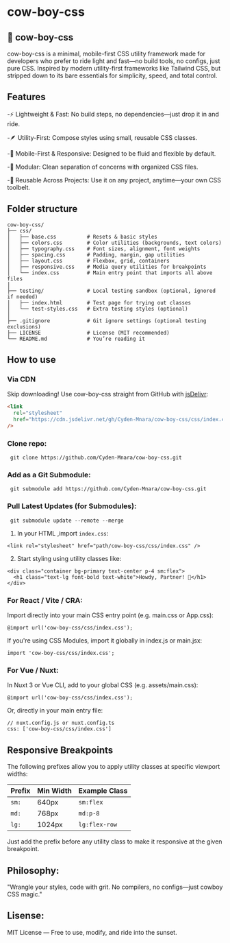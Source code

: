 # cow-boy-css

## 🐎 cow-boy-css

cow-boy-css is a minimal, mobile-first CSS utility framework made for developers who prefer to ride light and fast—no build tools, no configs, just pure CSS.
Inspired by modern utility-first frameworks like Tailwind CSS, but stripped down to its bare essentials for simplicity, speed, and total control.

## Features

-⚡ Lightweight & Fast: No build steps, no dependencies—just drop it in and ride.

-🪶 Utility-First: Compose styles using small, reusable CSS classes.

-📱 Mobile-First & Responsive: Designed to be fluid and flexible by default.

-📂 Modular: Clean separation of concerns with organized CSS files.

-💾 Reusable Across Projects: Use it on any project, anytime—your own CSS toolbelt.

## Folder structure

```
cow-boy-css/
├── css/
│   ├── base.css          # Resets & basic styles
│   ├── colors.css        # Color utilities (backgrounds, text colors)
│   ├── typography.css    # Font sizes, alignment, font weights
│   ├── spacing.css       # Padding, margin, gap utilities
│   ├── layout.css        # Flexbox, grid, containers
│   ├── responsive.css    # Media query utilities for breakpoints
│   └── index.css         # Main entry point that imports all above files
│
├── testing/              # Local testing sandbox (optional, ignored if needed)
│   ├── index.html        # Test page for trying out classes
│   └── test-styles.css   # Extra testing styles (optional)
│
├── .gitignore            # Git ignore settings (optional testing exclusions)
├── LICENSE               # License (MIT recommended)
└── README.md             # You’re reading it
```

## How to use

### Via CDN

Skip downloading! Use cow-boy-css straight from GitHub with [jsDelivr](https://www.jsdelivr.com/):

```html
<link
  rel="stylesheet"
  href="https://cdn.jsdelivr.net/gh/Cyden-Mnara/cow-boy-css/css/index.css"
/>
```

### Clone repo:

```
 git clone https://github.com/Cyden-Mnara/cow-boy-css.git

```

### Add as a Git Submodule:

```
 git submodule add https://github.com/Cyden-Mnara/cow-boy-css.git

```

### Pull Latest Updates (for Submodules):

```
 git submodule update --remote --merge

```

1. In your HTML ,import `index.css`:

```
<link rel="stylesheet" href="path/cow-boy-css/css/index.css" />

```

2. Start styling using utility classes like:

```
<div class="container bg-primary text-center p-4 sm:flex">
  <h1 class="text-lg font-bold text-white">Howdy, Partner! 🤠</h1>
</div>

```

### For React / Vite / CRA:

Import directly into your main CSS entry point (e.g. main.css or App.css):

```
@import url('cow-boy-css/css/index.css');

```

If you're using CSS Modules, import it globally in index.js or main.jsx:

```
import 'cow-boy-css/css/index.css';

```

### For Vue / Nuxt:

In Nuxt 3 or Vue CLI, add to your global CSS (e.g. assets/main.css):

```
@import url('cow-boy-css/css/index.css');

```

Or, directly in your main entry file:

```
// nuxt.config.js or nuxt.config.ts
css: ['cow-boy-css/css/index.css']

```

## Responsive Breakpoints

The following prefixes allow you to apply utility classes at specific viewport widths:

| Prefix | Min Width | Example Class |
| ------ | --------- | ------------- |
| `sm:`  | 640px     | `sm:flex`     |
| `md:`  | 768px     | `md:p-8`      |
| `lg:`  | 1024px    | `lg:flex-row` |

Just add the prefix before any utility class to make it responsive at the given breakpoint.

## Philosophy:

"Wrangle your styles, code with grit. No compilers, no configs—just cowboy CSS magic."

## Lisense:

MIT License — Free to use, modify, and ride into the sunset.
